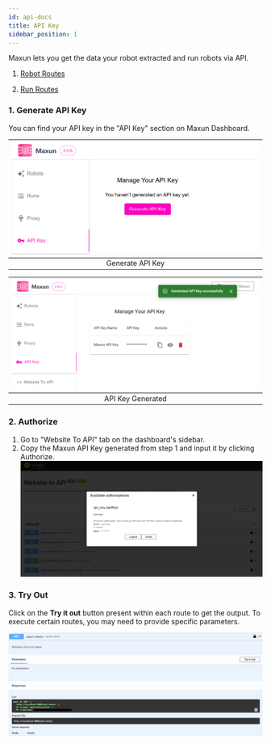 ```yaml
---
id: api-docs
title: API Key
sidebar_position: 1
---
```


Maxun lets you get the data your robot extracted and run robots via API. 

1. [Robot Routes](./robots.md)

2. [Run Routes](./runs.md)

### 1. Generate API Key
You can find your API key in the "API Key" section on Maxun Dashboard.

![Generate API Key](gen_api_key.png)|
:---:|
|Generate API Key|

![API Key Generated](api_key_success.png)|
:---:|
|API Key Generated|

### 2. Authorize 
1. Go to "Website To API" tab on the dashboard's sidebar.
2. Copy the Maxun API Key generated from step 1 and input it by clicking Authorize.
![Authorize](api_auth.png)

### 3. Try Out 
Click on the **Try it out** button present within each route to get the output. To execute certain routes, you may need to provide specific parameters.

![Try it out](try-it-out.png)


